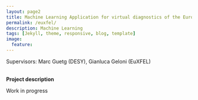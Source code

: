 ```yaml
---
layout: page2
title: Machine Learning Application for virtual diagnostics of the European XFEL
permalink: /euxfel/
description: Machine Learning
tags: [Jekyll, theme, responsive, blog, template]
image:
  feature:
---
```

Supervisors: Marc Guetg (DESY), Gianluca Geloni (EuXFEL)

<br>**Project description**
<p align="justify"> Work in progress </p><br>
